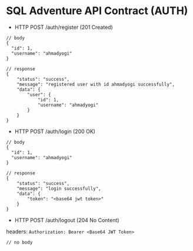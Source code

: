 # SQL Adventure API Contract (AUTH)

- HTTP POST /auth/register (201 Created)

```jsonc
// body
{
  "id": 1,
  "username": "ahmadyogi"
}

// response
{
    "status": "success",
    "message": "registered user with id ahmadyogi successfully",
    "data": {
        "user": {
            "id": 1,
            "username": "ahmadyogi"
        }
    }
}
```

- HTTP POST /auth/login (200 OK)

```jsonc
// body
{
  "id": 1,
  "username": "ahmadyogi"
}

// response
{
    "status": "success",
    "message": "login successfully",
    "data": {
        "token": "<base64 jwt token>"
    }
}
```

- HTTP POST /auth/logout (204 No Content)

headers: `Authorization: Bearer <Base64 JWT Token>`

```jsonc
// no body

```
